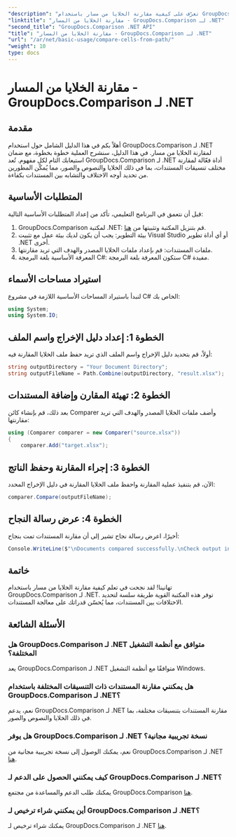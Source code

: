 ```yaml
---
"description": "تعرّف على كيفية مقارنة الخلايا من مسار باستخدام GroupDocs.Comparison لـ .NET. حدّد الاختلافات بين المستندات بكفاءة."
"linktitle": "مقارنة الخلايا من المسار - GroupDocs.Comparison لـ .NET"
"second_title": "GroupDocs.Comparison .NET API"
"title": "مقارنة الخلايا من المسار - GroupDocs.Comparison لـ .NET"
"url": "/ar/net/basic-usage/compare-cells-from-path/"
"weight": 10
type: docs
---
```

# مقارنة الخلايا من المسار - GroupDocs.Comparison لـ .NET

## مقدمة
أهلاً بكم في هذا الدليل الشامل حول استخدام GroupDocs.Comparison لـ .NET لمقارنة الخلايا من مسار. في هذا الدليل، سنشرح العملية خطوة بخطوة، مع ضمان استيعابك التام لكل مفهوم. تُعد GroupDocs.Comparison لـ .NET أداة فعّالة لمقارنة مختلف تنسيقات المستندات، بما في ذلك الخلايا والنصوص والصور، مما يُمكّن المطورين من تحديد أوجه الاختلاف والتشابه بين المستندات بكفاءة.
## المتطلبات الأساسية
قبل أن نتعمق في البرنامج التعليمي، تأكد من إعداد المتطلبات الأساسية التالية:
1. GroupDocs.Comparison لمكتبة .NET: قم بتنزيل المكتبة وتثبيتها من [هنا](https://releases.groupdocs.com/comparison/net/).
2. بيئة التطوير: يجب أن يكون لديك بيئة عمل مع تثبيت Visual Studio أو أي أداة تطوير .NET أخرى.
3. ملفات المستندات: قم بإعداد ملفات الخلايا المصدر والهدف التي تريد مقارنتها.
4. المعرفة الأساسية بلغة البرمجة C#: ستكون المعرفة بلغة البرمجة C# مفيدة.

## استيراد مساحات الأسماء
لنبدأ باستيراد المساحات الأساسية اللازمة في مشروع C# الخاص بك:
```csharp
using System;
using System.IO;
```
## الخطوة 1: إعداد دليل الإخراج واسم الملف
أولاً، قم بتحديد دليل الإخراج واسم الملف الذي تريد حفظ ملف الخلايا المقارنة فيه:
```csharp
string outputDirectory = "Your Document Directory";
string outputFileName = Path.Combine(outputDirectory, "result.xlsx");
```
## الخطوة 2: تهيئة المقارن وإضافة المستندات
بعد ذلك، قم بإنشاء كائن Comparer وأضف ملفات الخلايا المصدر والهدف التي تريد مقارنتها:
```csharp
using (Comparer comparer = new Comparer("source.xlsx"))
{
    comparer.Add("target.xlsx");
```
## الخطوة 3: إجراء المقارنة وحفظ الناتج
الآن، قم بتنفيذ عملية المقارنة واحفظ ملف الخلايا المقارنة في دليل الإخراج المحدد:
```csharp
comparer.Compare(outputFileName);
```
## الخطوة 4: عرض رسالة النجاح
أخيرًا، اعرض رسالة نجاح تشير إلى أن مقارنة المستندات تمت بنجاح:
```csharp
Console.WriteLine($"\nDocuments compared successfully.\nCheck output in {outputDirectory}.");
```

## خاتمة
تهانينا! لقد نجحت في تعلم كيفية مقارنة الخلايا من مسار باستخدام GroupDocs.Comparison لـ .NET. توفر هذه المكتبة القوية طريقة سلسة لتحديد الاختلافات بين المستندات، مما يُحسّن قدراتك على معالجة المستندات.
## الأسئلة الشائعة
### هل GroupDocs.Comparison لـ .NET متوافق مع أنظمة التشغيل المختلفة؟
يعد GroupDocs.Comparison لـ .NET متوافقًا مع أنظمة التشغيل Windows.
### هل يمكنني مقارنة المستندات ذات التنسيقات المختلفة باستخدام GroupDocs.Comparison لـ .NET؟
نعم، يدعم GroupDocs.Comparison لـ .NET مقارنة المستندات بتنسيقات مختلفة، بما في ذلك الخلايا والنصوص والصور.
### هل يوفر GroupDocs.Comparison لـ .NET نسخة تجريبية مجانية؟
نعم، يمكنك الوصول إلى نسخة تجريبية مجانية من GroupDocs.Comparison لـ .NET [هنا](https://releases.groupdocs.com/).
### كيف يمكنني الحصول على الدعم لـ GroupDocs.Comparison لـ .NET؟
يمكنك طلب الدعم والمساعدة من مجتمع GroupDocs.Comparison [هنا](https://forum.groupdocs.com/c/comparison/12).
### أين يمكنني شراء ترخيص لـ GroupDocs.Comparison لـ .NET؟
يمكنك شراء ترخيص لـ GroupDocs.Comparison لـ .NET [هنا](https://purchase.groupdocs.com/buy).